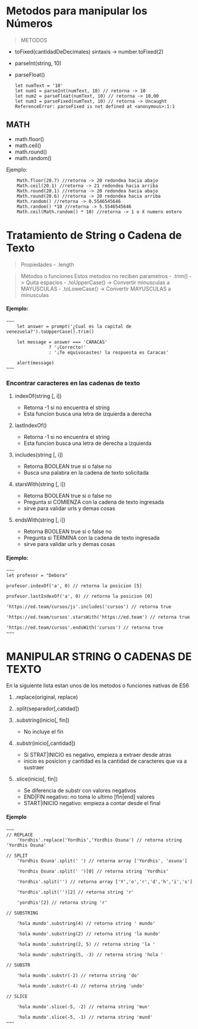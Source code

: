 # Metodos para manipular los Números

> METODOS
  
 - toFixed(cantidadDeDecimales) sintaxis -> number.toFixed(2)
 - parseInt(string, 10)
 - parseFloat()

	~~~
	let numText = '10'
	let num1 = parseInt(numText, 10) // retorna -> 10
	let num2 = parseFloat(numText, 10) // retorna -> 10,00
	let num3 = parseFixed(numText, 10) // retorna -> Uncaught ReferenceError: parseFixed is not defined at <anonymous>:1:1
	~~~

## MATH

 - math.floor() 
 - math.ceil() 
 - math.round() 
 - math.random() 
 
Ejemplo:

~~~
	Math.floor(20.7) //retorna -> 20 redondea hacia abajo 
	Math.ceil(20.1) //retorna -> 21 redondea hacia arriba 
	Math.round(20.1) //retorna -> 20 redondea hacia abajo  
	Math.round(20.6) //retorna -> 20 redondea hacia arriba  
	Math.random() //retorna -> 0.5546545646
	Math.random() *10 //retorna -> 5.5546545646
	Math.ceil(Math.random() * 10) //retorna -> 1 o X numero entero
~~~

# Tratamiento de String o Cadena de Texto

> Propiedades
		- .length

> Métodos o funciones
	Estos metodos no reciben parametros
  		- .trim() -> Quita espacios
		- .toUpperCase() -> Convertir minusculas a MAYUSCULAS
		- .toLoweCase() -> Convertir MAYUSCULAS a minusculas

#### Ejemplo:
	~~~
		let answer = prompt('¿Cual es la capital de venezuela?').toUpperCase().trim()

		let message = answer === 'CARACAS'
					? '¡Correcto!'
					: '¡Te equivocastes! la respuesta es Caracas'

		alert(message)
	~~~


### Encontrar caracteres en las cadenas de texto

1. indexOf(string [, i])
	- Retorna -1 si no encuentra el string
	- Esta funcion busca una letra de izquierda a derecha
		
2. lastIndexOf()
	- Retorna -1 si no encuentra el string
	- Esta funcion busca una letra de derecha a izquierda

3. includes(string [, i])
	- Retorna BOOLEAN true si o false no
	- Busca una palabra en la cadena de texto solicitada
		
4. starsWith(string [, i])
	- Retorna BOOLEAN true si o false no
	- Pregunta si COMIENZA con la cadena de texto ingresada
	- sirve para validar urls y demas cosas
		
5. endsWith(string [, i])
	- Retorna BOOLEAN true si o false no
	- Pregunta si TERMINA con la cadena de texto ingresada
	- sirve para validar urls y demas cosas

#### Ejemplo:
	~~~
	let profesor = "Debora"

	profesor.indexOf('a', 0) // retorna la posicion [5]

	profesor.lastIndexOf('a', 0) // retorna la posicion [0]

	'https://ed.team/cursos/js'.includes('cursos') // retorna true

	'https://ed.team/cursos'.starsWith('https://ed.team') // retorna true

	'https://ed.team/cursos'.endsWith('cursos') // retorna true
	~~~

# MANIPULAR STRING O CADENAS DE TEXTO
En la siguiente lista estan unos de los metodos o funciones  nativas de ES6

   1. .replace(original, replace)

   2. .split(separador[,catidad])

   3. .substring(inicio[, fin])
	    - No incluye el fin 

   4. .substr(inicio[,cantidad])
		- Si STRAT|INICIO es negativo, empieza a extraer desde atras
		- inicio es posicion y cantidad es la cantidad de caracteres que va a sustraer

   5. .slice(inicio[, fin])
		- Se diferencia de substr con valores negativos
		- END|FIN negativo: no toma lo ultimo [fin|end] valores
		- START|INICIO negativo: empieza a contar desde el final


#### Ejemplo
	~~~
	// REPLACE
		'Yordhis'.replace('Yordhis','Yordhis Osuna') // retorna string 'Yordhis Osuna'

	// SPLIT
		'Yordhis Osuna'.split(' ') // retorna array ['Yordhis', 'osuna']

		'Yordhis Osuna'.split(' ')[0] // retorna string 'Yordhis'

		'Yordhis'.split('') // retorna array ['Y','o','r','d','h','i','s']

		'Yordhis'.split('')[2] // retorna string 'r'

		'yordhis'[2] // retorna string 'r'

	// SUBSTRING

		'hola mundo'.substring(4) // retorna string ' mundo'

		'hola mundo'.substring(2) // retorna string 'la mundo'

		'hola mundo'.substring(2, 5) // retorna string 'la '

		'hola mundo'.substring(5, -3) // retorna string 'hola '

	// SUBSTR

		'hola mundo'.substr(-2) // retorna string 'do'

		'hola mundo'.substr(-4) // retorna string 'undo'

	// SLICE

		'hola mundo'.slice(-5, -2) // retorna string 'mun'

		'hola mundo'.slice(-5, -1) // retorna string 'mund'
	~~~









 